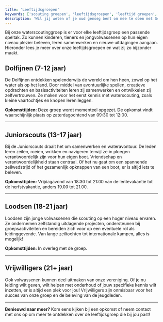 ```yaml
---
title: 'Leeftijdsgroepen'
keywords: ['scouting groepen', 'leeftijdsgroepen', 'leeftijd groepen', 'scouting leeftijd', 'opkomst tijden', 'scouting opkomst', 'meedoen scouting', 'scouting sneek meedoen', 'scouting sneek leeftijd']
description: 'Wil jij weten of je oud genoeg bent om mee te doen met Scoutinggroep TIBRAG Sneek? Hier staan onze leeftijdsgroepen met hun activiteiten.'
---
```


Bij onze waterscoutinggroep is er voor elke leeftijdsgroep een passende speltak. Zo kunnen kinderen, tieners en jongvolwassenen op hun eigen niveau plezier beleven, leren samenwerken en nieuwe uitdagingen aangaan. Hieronder lees je meer over onze leeftijdsgroepen en wat zij zo bijzonder maakt.

## **Dolfijnen (7-12 jaar)**  
De Dolfijnen ontdekken spelenderwijs de wereld om hen heen, zowel op het water als op het land. Door middel van avontuurlijke spellen, creatieve opdrachten en basisactiviteiten leren zij samenwerken en ontwikkelen zij zelfvertrouwen. Ze maken voor het eerst kennis met waterscouting, zoals kleine vaartochtjes en knopen leren leggen.

**Opkomsttijden:** Deze groep wordt momenteel opgezet. De opkomst vindt waarschijnlijk plaats op zaterdagochtend van 09:30 tot 12:00.

---

## **Juniorscouts (13-17 jaar)**  
Bij de Juniorscouts draait het om samenwerken en wateravontuur. De leden leren zeilen, roeien, wrikken en navigeren terwijl ze in ploegen verantwoordelijk zijn voor hun eigen boot. Vriendschap en verantwoordelijkheid staan centraal. Of het nu gaat om een spannende zeilwedstrijd of het gezamenlijk opknappen van een boot, er is altijd iets te beleven.

**Opkomsttijden:** Vrijdagavond van 18:30 tot 21:00 van de lentevakantie tot de herfstvakantie, anders 19.00 tot 21.00.

---

## **Loodsen (18-21 jaar)**  
Loodsen zijn jonge volwassenen die scouting op een hoger niveau ervaren. Ze ondernemen zelfstandig uitdagende projecten, ondersteunen bij groepsactiviteiten en bereiden zich voor op een eventuele rol als leidinggevende. Van lange zeiltochten tot internationale kampen, alles is mogelijk!

**Opkomsttijden:** In overleg met de groep.

---

## **Vrijwilligers (21+ jaar)**  
Ook volwassenen kunnen deel uitmaken van onze vereniging. Of je nu leiding wilt geven, wilt helpen met onderhoud of jouw specifieke kennis wilt inzetten, er is altijd een plek voor jou! Vrijwilligers zijn onmisbaar voor het succes van onze groep en de beleving van de jeugdleden.

---

**Benieuwd naar meer?** Kom eens kijken bij een opkomst of neem contact met ons op om meer te ontdekken over de leeftijdsgroep die bij jou past!
